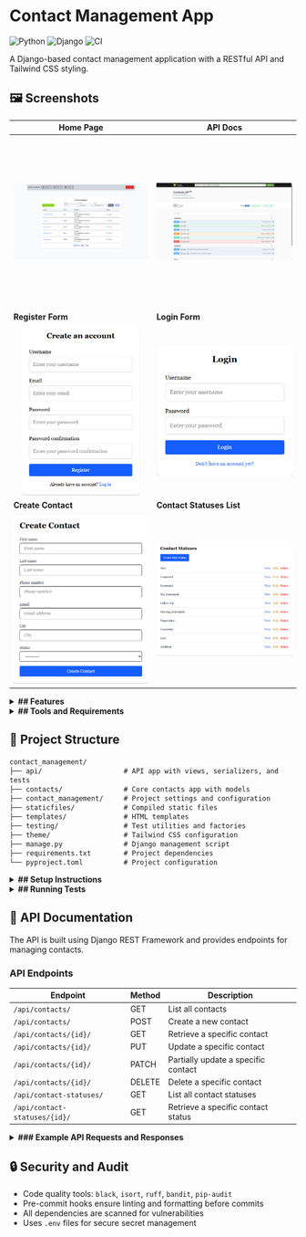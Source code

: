 # Contact Management App

![Python](https://img.shields.io/badge/Python-3.13+-blue.svg)
![Django](https://img.shields.io/badge/Django-5.2-green.svg)
![CI](https://github.com/Samekmat/ContactManagement/actions/workflows/cm-ci.yml/badge.svg)

A Django-based contact management application with a RESTful API and Tailwind CSS styling.

## 🖼️ Screenshots

| **Home Page** | **API Docs** |
|---------------|--------------|
| <img src="screenshots/contact_list.PNG" width="400" height="300" style="object-fit: contain" /> | <img src="screenshots/api_docs.PNG" width="400" height="300" style="object-fit: contain" /> |
| **Register Form** | **Login Form** |
| <img src="screenshots/register.PNG" width="400" height="300" style="object-fit: contain" /> | <img src="screenshots/login.PNG" width="400" height="300" style="object-fit: contain" /> |
| **Create Contact** | **Contact Statuses List** |
| <img src="screenshots/create_contact.PNG" width="400" height="300" style="object-fit: contain" /> | <img src="screenshots/status_list.PNG" width="400" height="300" style="object-fit: contain" /> |

<details>
<summary><strong>## Features</strong></summary>

### Core Features
- Complete CRUD operations for contacts (Create, Read, Update, Delete)
- RESTful API with Django REST Framework
- Responsive UI using Tailwind CSS
- Contact filtering and searching capabilities
- Sorting and ordering of contacts
- Status management for contacts

### API Features
- Comprehensive RESTful API endpoints
- Filtering by status, city, and other fields
- Full-text search across contact fields
- Ordering and pagination
- Proper error handling and status codes
- API documentation with Swagger/OpenAPI

### UI Features
- Design with Tailwind CSS

### Development Features
- Comprehensive test suite
- Code quality tools integration
- Dependency management with uv
- Environment-based configuration
</details>

<details>
<summary><strong>## Tools and Requirements</strong></summary>

### Core Technologies
- Python 3.13+
- Django 5.2
- Django REST Framework 3.16.0
- Tailwind CSS (via django-tailwind 4.0.1)
- SQLite (development)

### Package Management
- uv (fast Python package installer)
- pip

### Frontend
- Tailwind CSS
- HTML/CSS/JavaScript
- Node.js and npm (for Tailwind compilation)

### Development Tools
- Black (code formatter)
- isort (import sorter)
- Ruff (linter)
- pre-commit (git hooks)
- Factory Boy and Faker (test data generation)

### Documentation
- drf-yasg (Swagger/OpenAPI generator)
- Markdown

### Testing
- Django Test Framework
- Factory Boy
- Faker

</details>

## 📂 Project Structure

```
contact_management/
├── api/                    # API app with views, serializers, and tests
├── contacts/               # Core contacts app with models
├── contact_management/     # Project settings and configuration
├── staticfiles/            # Compiled static files
├── templates/              # HTML templates
├── testing/                # Test utilities and factories
├── theme/                  # Tailwind CSS configuration
├── manage.py               # Django management script
├── requirements.txt        # Project dependencies
└── pyproject.toml          # Project configuration
```

<details>
<summary><strong>## Setup Instructions</strong></summary>

<details>
<summary><strong>### Development Environment</strong></summary>

1. Clone the repository:
   ```bash
   git clone https://github.com/Samekmat/ContactManagement.git
   cd contact_management
   ```

2. Create and activate a virtual environment:
   ```bash
   python -m venv .venv

   # Windows
   .\.venv\Scripts\activate

   # macOS/Linux
   source .venv/bin/activate
   ```

3. Install dependencies:

   Using pip:
   ```bash
   pip install -r requirements.txt
   ```

   Using uv (recommended):
   ```bash
   pip install uv
   uv pip install -r requirements.txt
   ```

4. Create a `.env` file based on `.env.dist` and configure your environment variables.

5. Run migrations:
   ```bash
   python manage.py migrate
   ```

6. (Optional) Collect static files if testing with `DEBUG=False`:
   ```bash
   python manage.py collectstatic
   ```

7. Create a superuser:
   ```bash
   python manage.py createsuperuser
   ```

8. Run the development server:
   ```bash
   python manage.py runserver
   ```

9. Access the application at http://127.0.0.1:8000/
</details>

<details>
<summary><strong>### Loading Sample Data with Fixtures</strong></summary>

The project includes fixtures with sample data that you can load to quickly populate your database:

1. Load contact status choices:
   ```bash
   python manage.py loaddata contacts/fixtures/contact_status_choices.json
   ```

2. Load sample contacts:
   ```bash
   python manage.py loaddata contacts/fixtures/contacts.json
   ```

> **Note**: The contact status choices fixture should be loaded first, as the contacts fixture depends on it.

These fixtures provide:
- 10 predefined contact statuses (New, Contacted, Interested, etc.)
- 30 sample contacts with various statuses

You can also create your own fixtures by exporting data from your database:
```bash
python manage.py dumpdata contacts.ContactStatusChoices --indent 2 > contacts/fixtures/my_statuses.json
python manage.py dumpdata contacts.Contact --indent 2 > contacts/fixtures/my_contacts.json
```
</details>

<details>
<summary><strong>### Production Environment</strong></summary>

> ⚠️ For demo or testing only. In real deployment, use Gunicorn + Nginx or similar.

1. Clone the repository:
   ```bash
   git clone https://github.com/Samekmat/ContactManagement.git
   cd contact_management
   ```

2. Create and activate a virtual environment:
   ```bash
   python -m venv .venv

   # Windows
   .\.venv\Scripts\activate

   # macOS/Linux
   source .venv/bin/activate
   ```

3. Install dependencies:
   ```bash
   pip install uv
   uv pip install -r requirements.txt
   ```

4. Create a `.env` file and configure production settings:

   Example:
   ```env
   DEBUG=False
   SECRET_KEY=your-secure-secret
   ALLOWED_HOSTS=yourdomain.com,127.0.0.1
   DATABASE_URL=your-production-database-url
   ```

5. Run migrations:
   ```bash
   python manage.py migrate
   ```

6. Collect static files:
   ```bash
   python manage.py collectstatic
   ```

7. (Optional) Serve static files (for preview/testing only):
   ```bash
   python -m http.server 8001
   ```

</details>
</details>

<details>
<summary><strong>## Running Tests</strong></summary>

### Python Tests
```bash
python manage.py test
```

### JavaScript Tests
To run the JavaScript tests located in the `contacts/tests/js` directory:

1. Navigate to the JavaScript tests directory:
   ```bash
   cd contacts/tests/js
   ```

2. Install the dependencies (first time only):
   ```bash
   npm install
   ```

3. Run all tests:
   ```bash
   npm test
   ```

</details>

## 📃 API Documentation

The API is built using Django REST Framework and provides endpoints for managing contacts.

### API Endpoints

| Endpoint | Method | Description |
|----------|--------|-------------|
| `/api/contacts/` | GET | List all contacts |
| `/api/contacts/` | POST | Create a new contact |
| `/api/contacts/{id}/` | GET | Retrieve a specific contact |
| `/api/contacts/{id}/` | PUT | Update a specific contact |
| `/api/contacts/{id}/` | PATCH | Partially update a specific contact |
| `/api/contacts/{id}/` | DELETE | Delete a specific contact |
| `/api/contact-statuses/` | GET | List all contact statuses |
| `/api/contact-statuses/{id}/` | GET | Retrieve a specific contact status |

<details>
<summary><strong>### Example API Requests and Responses</strong></summary>

#### List Contacts

Request:
```http
GET /api/contacts/
```

Response:
```json
{
  "count": 2,
  "next": null,
  "previous": null,
  "results": [
    {
      "id": 1,
      "first_name": "John",
      "last_name": "Doe",
      "phone_number": "123456789",
      "email": "john@example.com",
      "city": "New York",
      "status": {
        "id": 1,
        "name": "Active"
      }
    },
    {
      "id": 2,
      "first_name": "Jane",
      "last_name": "Smith",
      "phone_number": "987654321",
      "email": "jane@example.com",
      "city": "Los Angeles",
      "status": {
        "id": 1,
        "name": "Active"
      }
    }
  ]
}
```

#### Create Contact

Request:
```http
POST /api/contacts/
Content-Type: application/json

{
  "first_name": "Alice",
  "last_name": "Johnson",
  "phone_number": "555123456",
  "email": "alice@example.com",
  "city": "Chicago",
  "status_id": 1
}
```

Response:
```json
{
  "id": 3,
  "first_name": "Alice",
  "last_name": "Johnson",
  "phone_number": "555123456",
  "email": "alice@example.com",
  "city": "Chicago",
  "status": {
    "id": 1,
    "name": "Active"
  }
}
```

#### Update Contact

Request:
```http
PUT /api/contacts/1/
Content-Type: application/json

{
  "first_name": "John",
  "last_name": "Doe",
  "phone_number": "123456789",
  "email": "john@example.com",
  "city": "Boston",
  "status_id": 2
}
```

Response:
```json
{
  "id": 1,
  "first_name": "John",
  "last_name": "Doe",
  "phone_number": "123456789",
  "email": "john@example.com",
  "city": "Boston",
  "status": {
    "id": 2,
    "name": "Archived"
  }
}
```

#### Filtering and Searching

```http
GET /api/contacts/?status=1
GET /api/contacts/?city=New%20York
GET /api/contacts/?search=john
```

#### Ordering

```http
GET /api/contacts/?ordering=last_name
GET /api/contacts/?ordering=-last_name
```

#### Contact Status Endpoints

```http
GET /api/contact-statuses/
GET /api/contact-statuses/1/
```

</details>

## 🔒 Security and Audit

- Code quality tools: `black`, `isort`, `ruff`, `bandit`, `pip-audit`
- Pre-commit hooks ensure linting and formatting before commits
- All dependencies are scanned for vulnerabilities
- Uses `.env` files for secure secret management
